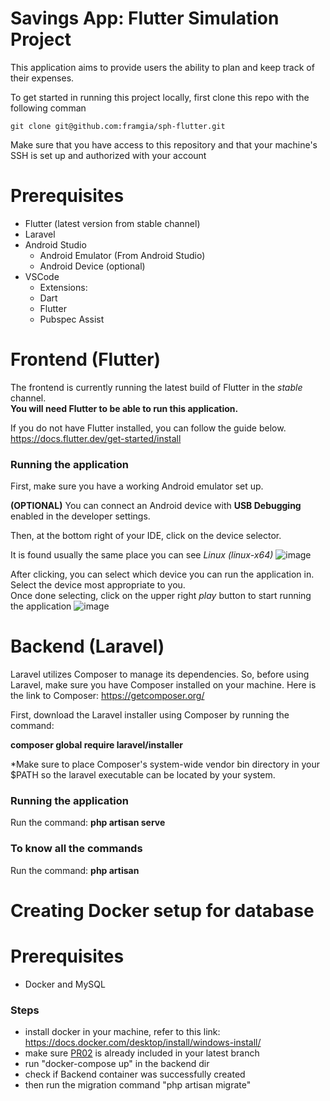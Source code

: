 # Savings App: Flutter Simulation Project
This application aims to provide users the ability to plan and keep track of their expenses.

To get started in running this project locally, first clone this repo with the following comman

```
git clone git@github.com:framgia/sph-flutter.git
```

Make sure that you have access to this repository and that your machine's SSH is set up and authorized with your account

# Prerequisites
- Flutter (latest version from stable channel)
- Laravel
- Android Studio
  - Android Emulator (From Android Studio)
  - Android Device (optional)
- VSCode
  - Extensions:
  - Dart
  - Flutter
  - Pubspec Assist

# Frontend (Flutter)
The frontend is currently running the latest build of Flutter in the *stable* channel. <br>
**You will need Flutter to be able to run this application.**

If you do not have Flutter installed, you can follow the guide below. <br>
https://docs.flutter.dev/get-started/install

### Running the application
First, make sure you have a working Android emulator set up.

**(OPTIONAL)**
You can connect an Android device with **USB Debugging** enabled in the developer settings.

Then, at the bottom right of your IDE, click on the device selector.

It is found usually the same place you can see *Linux (linux-x64)*
![image](https://github.com/framgia/sph-flutter/assets/99173155/6aa1ce4c-18ae-42be-8333-78927f6f242d)

After clicking, you can select which device you can run the application in. Select the device most appropriate to you. <br>
Once done selecting, click on the upper right *play* button to start running the application
![image](https://github.com/framgia/sph-flutter/assets/99173155/82dfc361-ec23-4b1c-ad0b-c34f45b9b44b)

# Backend (Laravel)
Laravel utilizes Composer to manage its dependencies. So, before using Laravel, make sure you have Composer installed on your machine.
Here is the link to Composer: https://getcomposer.org/

First, download the Laravel installer using Composer by running the command:

**composer global require laravel/installer**

*Make sure to place Composer's system-wide vendor bin directory in your $PATH so the laravel executable can be located by your system.

### Running the application
Run the command: **php artisan serve**

### To know all the commands
Run the command: **php artisan**

# Creating Docker setup for database
# Prerequisites
- Docker and MySQL

### Steps
- install docker in your machine, refer to this link: https://docs.docker.com/desktop/install/windows-install/
- make sure [PR02](https://github.com/framgia/sph-flutter/pull/2) is already included in your latest branch
- run "docker-compose up" in the backend dir
- check if Backend container was successfully created
- then run the migration command "php artisan migrate"


